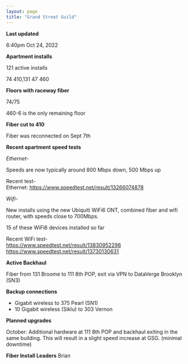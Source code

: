 ```yaml
---
layout: page
title: "Grand Street Guild"
---
```

**Last updated**

6:40pm Oct 24, 2022

**Apartment installs**

121 active installs

74 410,131 
47 460  

**Floors with raceway fiber**

74/75

460-6 is the only remaining floor

**Fiber cut to 410**

Fiber was reconnected on Sept 7th

**Recent apartment speed tests**

*Ethernet-*

Speeds are now typically around 800 Mbps down, 500 Mbps up  

Recent test-  
Ethernet: https://www.speedtest.net/result/13266074878

*Wifi-*

New installs using the new Ubiquiti WiFi6 ONT, combined fiber and wifi router, with speeds close to 700Mbps.  

15 of these WiFi6 devices installed so far

Recent WiFi test-  
https://www.speedtest.net/result/13830952296
https://www.speedtest.net/result/13730130631

**Active Backhaul**

Fiber from 131 Broome to 111 8th POP, exit via VPN to DataVerge Brooklyn (SN3)

**Backup connections**

- Gigabit wireless to 375 Pearl (SN1)
- 10 Gigabit wireless (Siklu) to 303 Vernon

**Planned upgrades**

October: Additional hardware at 111 8th POP and backhaul exiting in the same building. This will result in a slight speed increase at GSG. (minimal  downtime)


**Fiber Install Leaders**
Brian


